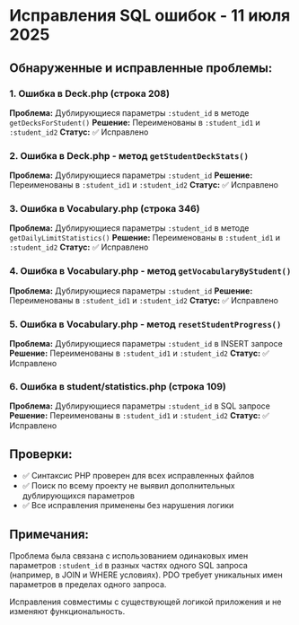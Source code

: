 # Исправления SQL ошибок - 11 июля 2025

## Обнаруженные и исправленные проблемы:

### 1. Ошибка в Deck.php (строка 208)

**Проблема:** Дублирующиеся параметры `:student_id` в методе `getDecksForStudent()`
**Решение:** Переименованы в `:student_id1` и `:student_id2`
**Статус:** ✅ Исправлено

### 2. Ошибка в Deck.php - метод `getStudentDeckStats()`

**Проблема:** Дублирующиеся параметры `:student_id`
**Решение:** Переименованы в `:student_id1` и `:student_id2`
**Статус:** ✅ Исправлено

### 3. Ошибка в Vocabulary.php (строка 346)

**Проблема:** Дублирующиеся параметры `:student_id` в методе `getDailyLimitStatistics()`
**Решение:** Переименованы в `:student_id1` и `:student_id2`
**Статус:** ✅ Исправлено

### 4. Ошибка в Vocabulary.php - метод `getVocabularyByStudent()`

**Проблема:** Дублирующиеся параметры `:student_id`
**Решение:** Переименованы в `:student_id1` и `:student_id2`
**Статус:** ✅ Исправлено

### 5. Ошибка в Vocabulary.php - метод `resetStudentProgress()`

**Проблема:** Дублирующиеся параметры `:student_id` в INSERT запросе
**Решение:** Переименованы в `:student_id1` и `:student_id2`
**Статус:** ✅ Исправлено

### 6. Ошибка в student/statistics.php (строка 109)

**Проблема:** Дублирующиеся параметры `:student_id` в SQL запросе
**Решение:** Переименованы в `:student_id1` и `:student_id2`
**Статус:** ✅ Исправлено

## Проверки:

- ✅ Синтаксис PHP проверен для всех исправленных файлов
- ✅ Поиск по всему проекту не выявил дополнительных дублирующихся параметров
- ✅ Все исправления применены без нарушения логики

## Примечания:

Проблема была связана с использованием одинаковых имен параметров `:student_id` в разных частях одного SQL запроса (например, в JOIN и WHERE условиях). PDO требует уникальных имен параметров в пределах одного запроса.

Исправления совместимы с существующей логикой приложения и не изменяют функциональность.
